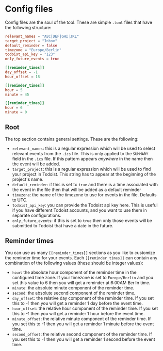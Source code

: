 # Config files

Config files are the soul of the tool. These are simple `.toml` files that have the following structure:

```toml
relevant_names = "ABC|DEF|GHI|JKL"
target_project = "Inbox"
default_reminder = false
timezone = "Europe/Berlin"
todoist_api_key = "123"
only_future_events = true

[[reminder_times]]
day_offset = -1
hour_offset = 18

[[reminder_times]]
hour = 5
minute = 45

[[reminder_times]]
hour = 6
minute = 0 
```

## Root

The top section contains general settings. These are the following:

- `relevant_names`: this is a regular expression which will be used to select relevant events from the `.ics` file. This is only applied to the `SUMMARY` field
  in the `.ics` file. If this pattern appears *anywhere* in the name then the event will be added.
- `target_project`: this is a regular expression which will be used to find your project in Todoist. This string has to appear at the beginning of the project's
  name.
- `default_reminder`: if this is set to `true` and there is a time associated with the event in the file then that will be added as a default reminder
- `timezone`: the name of the timezone to use for events in the file. Defaults to UTC.
- `todoist_api_key`: you can provide the Todoist api key here. This is useful if you have different Todoist accounts, and you want to use them in separate
  configurations.
- `only_future_events`: if this is set to `true` then only those events will be submitted to Todoist that have a date in the future.

## Reminder times

You can use as many `[[reminder_times]]` sections as you like to customize the reminder time for your events. Each `[[reminder_times]]` can contain
any combination of the following values (these should be integer values):

- `hour`: the absolute hour component of the reminder time in the configured time zone. If your timezone is set to `Europe/Berlin` and you set this value to 6
  then you will get a reminder at 6:00AM Berlin time.
- `minute`: the absolute minute component of the reminder time.
- `second`: the absolute second component of the reminder time.
- `day_offset`: the relative day component of the reminder time. If you set this to -1 then you will get a reminder 1 day before the event time.
- `hour_offset`: the relative hour component of the reminder time. If you set this to -1 then you will get a reminder 1 hour before the event time.
- `minute_offset`: the relative minute component of the reminder time. If you set this to -1 then you will get a reminder 1 minute before the event time.
- `second_offset`: the relative second component of the reminder time. If you set this to -1 then you will get a reminder 1 second before the event time.